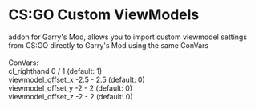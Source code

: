 # CS:GO Custom ViewModels
addon for Garry's Mod, allows you to import custom viewmodel settings from CS:GO directly to Garry's Mod using the same ConVars<br/><br/>
ConVars:<br/>
cl_righthand 0 / 1 (default: 1)<br/>
viewmodel_offset_x -2.5 - 2.5 (default: 0)<br/>
viewmodel_offset_y -2 - 2 (default: 0)<br/>
viewmodel_offset_z -2 - 2 (default: 0)
